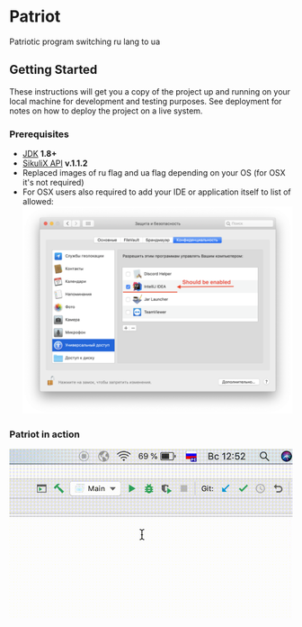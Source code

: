 # Patriot

Patriotic program switching ru lang to ua

## Getting Started

These instructions will get you a copy of the project up and running on your local machine for development and 
testing purposes. 
See deployment for notes on how to deploy the project on a live system.

### Prerequisites

* [JDK](https://www.oracle.com/technetwork/java/javase/downloads/jdk8-downloads-2133151.html) **1.8+**
* [SikuliX API](https://launchpad.net/sikuli/sikulix) **v.1.1.2**
* Replaced images of ru flag and ua flag depending on your OS (for OSX it's not required)
* For OSX users also required to add your IDE or application itself to list of allowed:
![](osx_allowed_security.png)

### Patriot in action

![](animation.gif)
